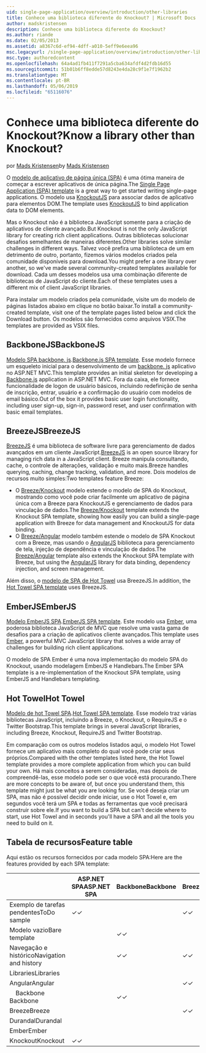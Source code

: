 ```yaml
---
uid: single-page-application/overview/introduction/other-libraries
title: Conhece uma biblioteca diferente do Knockout? | Microsoft Docs
author: madskristensen
description: Conhece uma biblioteca diferente do Knockout?
ms.author: riande
ms.date: 02/05/2013
ms.assetid: a8367c6d-ef94-4dff-a010-5eff9e6eea96
msc.legacyurl: /single-page-application/overview/introduction/other-libraries
msc.type: authoredcontent
ms.openlocfilehash: 64a4ad1fb411f7291a5cba634afdf4d2fdb16d55
ms.sourcegitcommit: 51b01b6ff8edde57d8243e4da28c9f1e7f1962b2
ms.translationtype: MT
ms.contentlocale: pt-BR
ms.lasthandoff: 05/06/2019
ms.locfileid: "65116076"
---
```

# <a name="know-a-library-other-than-knockout"></a><span data-ttu-id="cb753-104">Conhece uma biblioteca diferente do Knockout?</span><span class="sxs-lookup"><span data-stu-id="cb753-104">Know a library other than Knockout?</span></span>

<span data-ttu-id="cb753-105">por [Mads Kristensen](https://github.com/madskristensen)</span><span class="sxs-lookup"><span data-stu-id="cb753-105">by [Mads Kristensen](https://github.com/madskristensen)</span></span>

<span data-ttu-id="cb753-106">O [modelo de aplicativo de página única (SPA)](knockoutjs-template.md) é uma ótima maneira de começar a escrever aplicativos de única página.</span><span class="sxs-lookup"><span data-stu-id="cb753-106">The [Single Page Application (SPA) template](knockoutjs-template.md) is a great way to get started writing single-page applications.</span></span> <span data-ttu-id="cb753-107">O modelo usa [KnockoutJS](http://knockoutjs.com/) para associar dados de aplicativo para elementos DOM.</span><span class="sxs-lookup"><span data-stu-id="cb753-107">The template uses [KnockoutJS](http://knockoutjs.com/) to bind application data to DOM elements.</span></span>

<span data-ttu-id="cb753-108">Mas o Knockout não é a biblioteca JavaScript somente para a criação de aplicativos de cliente avançado.</span><span class="sxs-lookup"><span data-stu-id="cb753-108">But Knockout is not the only JavaScript library for creating rich client applications.</span></span> <span data-ttu-id="cb753-109">Outras bibliotecas solucionar desafios semelhantes de maneiras diferentes.</span><span class="sxs-lookup"><span data-stu-id="cb753-109">Other libraries solve similar challenges in different ways.</span></span> <span data-ttu-id="cb753-110">Talvez você prefira uma biblioteca de um em detrimento de outro, portanto, fizemos vários modelos criados pela comunidade disponíveis para download.</span><span class="sxs-lookup"><span data-stu-id="cb753-110">You might prefer a one library over another, so we've made several community-created templates available for download.</span></span> <span data-ttu-id="cb753-111">Cada um desses modelos usa uma combinação diferente de bibliotecas de JavaScript do cliente.</span><span class="sxs-lookup"><span data-stu-id="cb753-111">Each of these templates uses a different mix of client JavaScript libraries.</span></span>

<span data-ttu-id="cb753-112">Para instalar um modelo criados pela comunidade, visite um do modelo de páginas listados abaixo em clique no botão baixar.</span><span class="sxs-lookup"><span data-stu-id="cb753-112">To install a community-created template, visit one of the template pages listed below and click the Download button.</span></span> <span data-ttu-id="cb753-113">Os modelos são fornecidos como arquivos VSIX.</span><span class="sxs-lookup"><span data-stu-id="cb753-113">The templates are provided as VSIX files.</span></span>

## <a name="backbonejs"></a><span data-ttu-id="cb753-114">BackboneJS</span><span class="sxs-lookup"><span data-stu-id="cb753-114">BackboneJS</span></span>

<span data-ttu-id="cb753-115">[Modelo SPA backbone. js](../templates/backbonejs-template.md).</span><span class="sxs-lookup"><span data-stu-id="cb753-115">[Backbone.js SPA template](../templates/backbonejs-template.md).</span></span> <span data-ttu-id="cb753-116">Esse modelo fornece um esqueleto inicial para o desenvolvimento de um [backbone. js](http://backbonejs.org/) aplicativo no ASP.NET MVC.</span><span class="sxs-lookup"><span data-stu-id="cb753-116">This template provides an initial skeleton for developing a [Backbone.js](http://backbonejs.org/) application in ASP.NET MVC.</span></span> <span data-ttu-id="cb753-117">Fora da caixa, ele fornece funcionalidade de logon de usuário básicos, incluindo redefinição de senha de inscrição, entrar, usuário e a confirmação do usuário com modelos de email básico.</span><span class="sxs-lookup"><span data-stu-id="cb753-117">Out of the box it provides basic user login functionality, including user sign-up, sign-in, password reset, and user confirmation with basic email templates.</span></span>

## <a name="breezejs"></a><span data-ttu-id="cb753-118">BreezeJS</span><span class="sxs-lookup"><span data-stu-id="cb753-118">BreezeJS</span></span>

<span data-ttu-id="cb753-119">[BreezeJS](http://www.breezejs.com/?utm_source=ms-spa) é uma biblioteca de software livre para gerenciamento de dados avançados em um cliente JavaScript.</span><span class="sxs-lookup"><span data-stu-id="cb753-119">[BreezeJS](http://www.breezejs.com/?utm_source=ms-spa) is an open source library for managing rich data in a JavaScript client.</span></span> <span data-ttu-id="cb753-120">Breeze manipula consultando, cache, o controle de alterações, validação e muito mais.</span><span class="sxs-lookup"><span data-stu-id="cb753-120">Breeze handles querying, caching, change tracking, validation, and more.</span></span> <span data-ttu-id="cb753-121">Dois modelos de recursos muito simples:</span><span class="sxs-lookup"><span data-stu-id="cb753-121">Two templates feature Breeze:</span></span>

- <span data-ttu-id="cb753-122">O [Breeze/Knockout](../templates/breezeknockout-template.md) modelo estende o modelo de SPA do Knockout, mostrando como você pode criar facilmente um aplicativo de página única com a Breeze para KnockoutJS e gerenciamento de dados para vinculação de dados.</span><span class="sxs-lookup"><span data-stu-id="cb753-122">The [Breeze/Knockout](../templates/breezeknockout-template.md) template extends the Knockout SPA template, showing how easily you can build a single-page application with Breeze for data management and KnockoutJS for data binding.</span></span>
- <span data-ttu-id="cb753-123">O [Breeze/Angular](../templates/breezeangular-template.md) modelo também estende o modelo de SPA Knockout com a Breeze, mas usando o [AngularJS](http://angularjs.org) biblioteca para gerenciamento de tela, injeção de dependência e vinculação de dados.</span><span class="sxs-lookup"><span data-stu-id="cb753-123">The [Breeze/Angular](../templates/breezeangular-template.md) template also extends the Knockout SPA template with Breeze, but using the [AngularJS](http://angularjs.org) library for data binding, dependency injection, and screen management.</span></span>

<span data-ttu-id="cb753-124">Além disso, o [modelo de SPA de Hot Towel](../templates/hottowel-template.md) usa BreezeJS.</span><span class="sxs-lookup"><span data-stu-id="cb753-124">In addition, the [Hot Towel SPA template](../templates/hottowel-template.md) uses BreezeJS.</span></span>

## <a name="emberjs"></a><span data-ttu-id="cb753-125">EmberJS</span><span class="sxs-lookup"><span data-stu-id="cb753-125">EmberJS</span></span>

<span data-ttu-id="cb753-126">[Modelo EmberJS SPA](../templates/emberjs-template.md).</span><span class="sxs-lookup"><span data-stu-id="cb753-126">[EmberJS SPA template](../templates/emberjs-template.md).</span></span> <span data-ttu-id="cb753-127">Este modelo usa [Ember](http://emberjs.com/), uma poderosa biblioteca JavaScript de MVC que resolve uma vasta gama de desafios para a criação de aplicativos cliente avançados.</span><span class="sxs-lookup"><span data-stu-id="cb753-127">This template uses [Ember](http://emberjs.com/), a powerful MVC JavaScript library that solves a wide array of challenges for building rich client applications.</span></span>

<span data-ttu-id="cb753-128">O modelo de SPA Ember é uma nova implementação do modelo SPA do Knockout, usando modelagem EmberJS e Handlebars.</span><span class="sxs-lookup"><span data-stu-id="cb753-128">The Ember SPA template is a re-implementation of the Knockout SPA template, using EmberJS and Handlebars templating.</span></span>

## <a name="hot-towel"></a><span data-ttu-id="cb753-129">Hot Towel</span><span class="sxs-lookup"><span data-stu-id="cb753-129">Hot Towel</span></span>

<span data-ttu-id="cb753-130">[Modelo de hot Towel SPA](../templates/hottowel-template.md).</span><span class="sxs-lookup"><span data-stu-id="cb753-130">[Hot Towel SPA template](../templates/hottowel-template.md).</span></span> <span data-ttu-id="cb753-131">Esse modelo traz várias bibliotecas JavaScript, incluindo a Breeze, o Knockout, o RequireJS e o Twitter Bootstrap.</span><span class="sxs-lookup"><span data-stu-id="cb753-131">This template brings in several JavaScript libraries, including Breeze, Knockout, RequireJS and Twitter Bootstrap.</span></span>

<span data-ttu-id="cb753-132">Em comparação com os outros modelos listados aqui, o modelo Hot Towel fornece um aplicativo mais completo do qual você pode criar seus próprios.</span><span class="sxs-lookup"><span data-stu-id="cb753-132">Compared with the other templates listed here, the Hot Towel template provides a more complete application from which you can build your own.</span></span> <span data-ttu-id="cb753-133">Há mais conceitos a serem consideradas, mas depois de compreendê-las, esse modelo pode ser o que você está procurando.</span><span class="sxs-lookup"><span data-stu-id="cb753-133">There are more concepts to be aware of, but once you understand them, this template might just be what you are looking for.</span></span> <span data-ttu-id="cb753-134">Se você deseja criar um SPA, mas não é possível decidir onde iniciar, use o Hot Towel e, em segundos você terá um SPA e todas as ferramentas que você precisará construir sobre ele.</span><span class="sxs-lookup"><span data-stu-id="cb753-134">If you want to build a SPA but can't decide where to start, use Hot Towel and in seconds you'll have a SPA and all the tools you need to build on it.</span></span>

## <a name="feature-table"></a><span data-ttu-id="cb753-135">Tabela de recursos</span><span class="sxs-lookup"><span data-stu-id="cb753-135">Feature table</span></span>

<span data-ttu-id="cb753-136">Aqui estão os recursos fornecidos por cada modelo SPA:</span><span class="sxs-lookup"><span data-stu-id="cb753-136">Here are the features provided by each SPA template:</span></span>

|                        | <span data-ttu-id="cb753-137">ASP.NET SPA</span><span class="sxs-lookup"><span data-stu-id="cb753-137">ASP.NET SPA</span></span> | <span data-ttu-id="cb753-138">Backbone</span><span class="sxs-lookup"><span data-stu-id="cb753-138">Backbone</span></span> | <span data-ttu-id="cb753-139">Breeze/Angular</span><span class="sxs-lookup"><span data-stu-id="cb753-139">Breeze/Angular</span></span> | <span data-ttu-id="cb753-140">Breeze/KO</span><span class="sxs-lookup"><span data-stu-id="cb753-140">Breeze/KO</span></span> |  <span data-ttu-id="cb753-141">Ember</span><span class="sxs-lookup"><span data-stu-id="cb753-141">Ember</span></span>   | <span data-ttu-id="cb753-142">Hot Towel</span><span class="sxs-lookup"><span data-stu-id="cb753-142">Hot Towel</span></span> |
|------------------------|-------------|----------|----------------|-----------|----------|-----------|
|      <span data-ttu-id="cb753-143">Exemplo de tarefas pendentes</span><span class="sxs-lookup"><span data-stu-id="cb753-143">ToDo sample</span></span>       |  <span data-ttu-id="cb753-144">&#10003;</span><span class="sxs-lookup"><span data-stu-id="cb753-144">&#10003;</span></span>   |          |    <span data-ttu-id="cb753-145">&#10003;</span><span class="sxs-lookup"><span data-stu-id="cb753-145">&#10003;</span></span>    | <span data-ttu-id="cb753-146">&#10003;</span><span class="sxs-lookup"><span data-stu-id="cb753-146">&#10003;</span></span>  | <span data-ttu-id="cb753-147">&#10003;</span><span class="sxs-lookup"><span data-stu-id="cb753-147">&#10003;</span></span> |           |
|     <span data-ttu-id="cb753-148">Modelo vazio</span><span class="sxs-lookup"><span data-stu-id="cb753-148">Bare template</span></span>      |             | <span data-ttu-id="cb753-149">&#10003;</span><span class="sxs-lookup"><span data-stu-id="cb753-149">&#10003;</span></span> |                |           |          | <span data-ttu-id="cb753-150">&#10003;</span><span class="sxs-lookup"><span data-stu-id="cb753-150">&#10003;</span></span>  |
| <span data-ttu-id="cb753-151">Navegação e histórico</span><span class="sxs-lookup"><span data-stu-id="cb753-151">Navigation and history</span></span> |             | <span data-ttu-id="cb753-152">&#10003;</span><span class="sxs-lookup"><span data-stu-id="cb753-152">&#10003;</span></span> |    <span data-ttu-id="cb753-153">&#10003;</span><span class="sxs-lookup"><span data-stu-id="cb753-153">&#10003;</span></span>    |           | <span data-ttu-id="cb753-154">&#10003;</span><span class="sxs-lookup"><span data-stu-id="cb753-154">&#10003;</span></span> | <span data-ttu-id="cb753-155">&#10003;</span><span class="sxs-lookup"><span data-stu-id="cb753-155">&#10003;</span></span>  |
|        <span data-ttu-id="cb753-156">Libraries</span><span class="sxs-lookup"><span data-stu-id="cb753-156">Libraries</span></span>       |             |          |                |           |          |           |
|        <span data-ttu-id="cb753-157">Angular</span><span class="sxs-lookup"><span data-stu-id="cb753-157">Angular</span></span>         |             |          |    <span data-ttu-id="cb753-158">&#10003;</span><span class="sxs-lookup"><span data-stu-id="cb753-158">&#10003;</span></span>    |           |          |           |
|    <span data-ttu-id="cb753-159">&#8195;Backbone</span><span class="sxs-lookup"><span data-stu-id="cb753-159">&#8195;Backbone</span></span>     |             | <span data-ttu-id="cb753-160">&#10003;</span><span class="sxs-lookup"><span data-stu-id="cb753-160">&#10003;</span></span> |                |           |          |           |
|         <span data-ttu-id="cb753-161">Breeze</span><span class="sxs-lookup"><span data-stu-id="cb753-161">Breeze</span></span>         |             |          |    <span data-ttu-id="cb753-162">&#10003;</span><span class="sxs-lookup"><span data-stu-id="cb753-162">&#10003;</span></span>    | <span data-ttu-id="cb753-163">&#10003;</span><span class="sxs-lookup"><span data-stu-id="cb753-163">&#10003;</span></span>  |          | <span data-ttu-id="cb753-164">&#10003;</span><span class="sxs-lookup"><span data-stu-id="cb753-164">&#10003;</span></span>  |
|        <span data-ttu-id="cb753-165">Durandal</span><span class="sxs-lookup"><span data-stu-id="cb753-165">Durandal</span></span>        |             |          |                |           |          | <span data-ttu-id="cb753-166">&#10003;</span><span class="sxs-lookup"><span data-stu-id="cb753-166">&#10003;</span></span>  |
|         <span data-ttu-id="cb753-167">Ember</span><span class="sxs-lookup"><span data-stu-id="cb753-167">Ember</span></span>          |             |          |                |           | <span data-ttu-id="cb753-168">&#10003;</span><span class="sxs-lookup"><span data-stu-id="cb753-168">&#10003;</span></span> |           |
|        <span data-ttu-id="cb753-169">Knockout</span><span class="sxs-lookup"><span data-stu-id="cb753-169">Knockout</span></span>        |  <span data-ttu-id="cb753-170">&#10003;</span><span class="sxs-lookup"><span data-stu-id="cb753-170">&#10003;</span></span>   |          |                | <span data-ttu-id="cb753-171">&#10003;</span><span class="sxs-lookup"><span data-stu-id="cb753-171">&#10003;</span></span>  |          | <span data-ttu-id="cb753-172">&#10003;</span><span class="sxs-lookup"><span data-stu-id="cb753-172">&#10003;</span></span>  |
